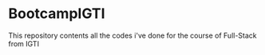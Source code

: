 # BootcampIGTI
This repository contents all the codes i've done for the course of Full-Stack from IGTI
